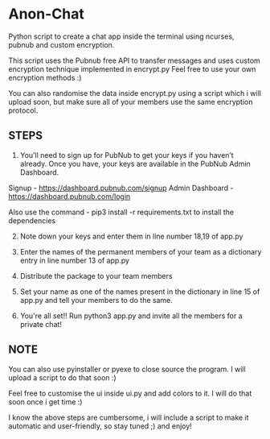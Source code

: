 # Anon-Chat
Python script to create a chat app inside the terminal using ncurses, pubnub and custom encryption.

This script uses the Pubnub free API to transfer messages and uses custom encryption technique implemented in encrypt.py
Feel free to use your own encryption methods :)

You can also randomise the data inside encrypt.py using a script which i will upload soon, but make sure all of your members use the same encryption protocol.

## STEPS

1) You’ll need to sign up for PubNub to get your keys if you haven’t already. Once you have, your keys are available in the PubNub Admin Dashboard.

Signup - https://dashboard.pubnub.com/signup
Admin Dashboard - https://dashboard.pubnub.com/login

Also use the command - pip3 install -r requirements.txt to install the dependencies

2) Note down your keys and enter them in line number 18,19 of app.py

3) Enter the names of the permanent members of your team as a dictionary entry in line number 13 of app.py

4) Distribute the package to your team members

5) Set your name as one of the names present in the dictionary in line 15 of app.py and tell your members to do the same.

6) You're all set!! Run python3 app.py and invite all the members for a private chat!


## NOTE

You can also use pyinstaller or pyexe to close source the program. I will upload a script to do that soon :)

Feel free to customise the ui inside ui.py and add colors to it. I will do that soon once i get time :)

I know the above steps are cumbersome, i will include a script to make it automatic and user-friendly, so stay tuned ;) and enjoy! 
